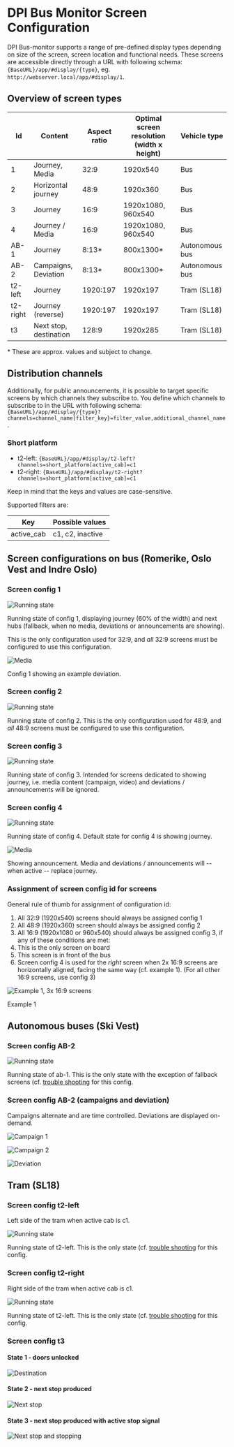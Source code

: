 # DPI Bus Monitor Screen Configuration

DPI Bus-monitor supports a range of pre-defined display types depending on size of the screen, screen location and functional needs.
These screens are accessible directly through a URL with following schema: `{BaseURL}/app/#display/{type}`, eg. `http://webserver.local/app/#display/1`.

## Overview of screen types

| Id | Content | Aspect ratio | Optimal screen resolution (width x height) | Vehicle type
|----|---------|--------------|--------------------------------------------|------------- 
| 1  | Journey, Media | 32:9 | 1920x540 | Bus
| 2 | Horizontal journey | 48:9 | 1920x360 | Bus
| 3 | Journey | 16:9  | 1920x1080, 960x540 | Bus
| 4 | Journey / Media | 16:9 |  1920x1080, 960x540 | Bus
| AB-1 | Journey | 8:13*  | 800x1300* | Autonomous bus
| AB-2 | Campaigns, Deviation | 8:13*  | 800x1300* | Autonomous bus
| t2-left | Journey |  1920:197 | 1920x197 | Tram (SL18)
| t2-right | Journey (reverse) |  1920:197 | 1920x197 | Tram (SL18)
| t3 | Next stop, destination |  128:9 | 1920x285 | Tram (SL18)

\* These are approx. values and subject to change.

## Distribution channels

Additionally, for public announcements, it is possible to target specific screens by which channels they subscribe to. You define which channels to subscribe to in the URL with following schema:
`{BaseURL}/app/#display/{type}?channels=channel_name[filter_key}=filter_value,additional_channel_name`.

### Short platform
- t2-left: `{BaseURL}/app/#display/t2-left?channels=short_platform[active_cab]=c1`
- t2-right: `{BaseURL}/app/#display/t2-right?channels=short_platform[active_cab]=c1`

Keep in mind that the keys and values are case-sensitive.

Supported filters are:

| Key | Possible values
|----|---------|
| active_cab  | c1, c2, inactive 


## Screen configurations on bus (Romerike, Oslo Vest and Indre Oslo)

### Screen config 1

![Running state](../../assets/images/client/config/config-1-1.png)

Running state of config 1, displaying journey (60% of the width) and next hubs (fallback, when no media, deviations or announcements are showing).

This is the only configuration used for 32:9, and *all* 32:9 screens must be configured to use this configuration.

![Media](../../assets/images/client/config/config-1-2.png)

Config 1 showing an example deviation. 


### Screen config 2
![Running state](../../assets/images/client/config/config-2-1.png)

Running state of config 2. 
This is the only configuration used for 48:9, and *all* 48:9 screens must be configured to use this configuration.

### Screen config 3
![Running state](../../assets/images/client/config/config-3-1.png)

Running state of config 3. 
Intended for screens dedicated to showing journey, i.e. media content (campaign, video) and deviations / announcements will be ignored.

### Screen config 4
![Running state](../../assets/images/client/config/config-4-1.png)

Running state of config 4. 
Default state for config 4 is showing journey.

![Media](../../assets/images/client/config/config-4-2.png)

Showing announcement.
Media and deviations / announcements will -- when active -- replace journey. 

### Assignment of screen config id for screens
General rule of thumb for assignment of configuration id: 

1. All 32:9 (1920x540) screens should always be assigned config 1
2. All 48:9 (1920x360) screen should always be assigned config 2
3. All 16:9 (1920x1080 or 960x540) should always be assigned config 3, if any of these conditions are met:
  1. This is the only screen on board
  2. This screen is in front of the bus
4. Screen config 4 is used for the *right* screen when 2x 16:9 screens are horizontally aligned, facing the same way (cf. example 1). (For all other 16:9 screens, use config 3)

![Example 1, 3x 16:9 screens](../../assets/images/bus/3x16-9.png)

Example 1


## Autonomous buses (Ski Vest)

### Screen config AB-2

![Running state](../../assets/images/client/config/config-ab-1-1.png)

Running state of ab-1. This is the only state with the exception of fallback screens (cf. [trouble shooting](docs/client/troubleshooting-client) for this config.

### Screen config AB-2 (campaigns and deviation)

Campaigns alternate and are time controlled. Deviations are displayed on-demand.

![Campaign 1](../../assets/images/client/config/config-ab-2-1.png)

![Campaign 2](../../assets/images/client/config/config-ab-2-2.png)

![Deviation](../../assets/images/client/config/config-ab-2-3.png)

## Tram (SL18)

### Screen config t2-left
Left side of the tram when active cab is c1.

![Running state](../../assets/images/client/config/config-t2-left.jpeg)

Running state of t2-left. This is the only state (cf. [trouble shooting](docs/client/troubleshooting-client) for this config.

### Screen config t2-right
Right side of the tram when active cab is c1.

![Running state](../../assets/images/client/config/config-t2-right.jpeg)

Running state of t2-left. This is the only state (cf. [trouble shooting](docs/client/troubleshooting-client) for this config.

### Screen config t3

#### State 1 - doors unlocked

![Destination](../../assets/images/client/config/config-t3-1.png)

#### State 2 - next stop produced

![Next stop](../../assets/images/client/config/config-t3-2.jpeg)

#### State 3 - next stop produced with active stop signal

![Next stop and stopping](../../assets/images/client/config/config-t3-3.jpeg)

